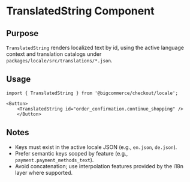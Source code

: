 # TranslatedString Component

## Purpose
`TranslatedString` renders localized text by id, using the active language context and translation catalogs under `packages/locale/src/translations/*.json`.

## Usage
```tsx
import { TranslatedString } from '@bigcommerce/checkout/locale';

<Button>
    <TranslatedString id="order_confirmation.continue_shopping" />
    </Button>
```

## Notes
- Keys must exist in the active locale JSON (e.g., `en.json`, `de.json`).
- Prefer semantic keys scoped by feature (e.g., `payment.payment_methods_text`).
- Avoid concatenation; use interpolation features provided by the i18n layer where supported.


